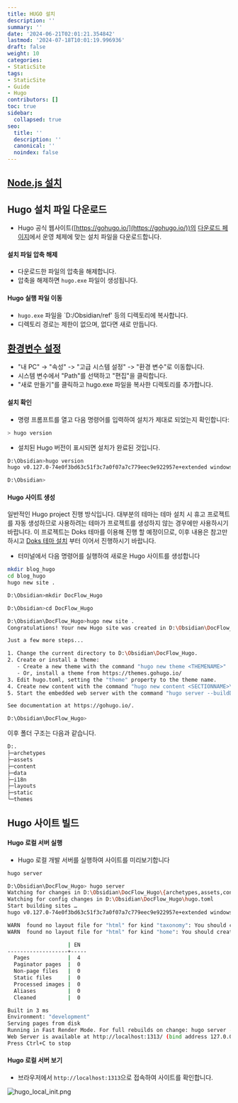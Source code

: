 ```yaml
---
title: HUGO 설치
description: ''
summary: ''
date: '2024-06-21T02:01:21.354842'
lastmod: '2024-07-18T10:01:19.996936'
draft: false
weight: 10
categories:
- StaticSite
tags:
- StaticSite
- Guide
- Hugo
contributors: []
toc: true
sidebar:
  collapsed: true
seo:
  title: ''
  description: ''
  canonical: ''
  noindex: false
---
```


## [Node.js 설치](Node.js%20설치.md)

## Hugo 설치 파일 다운로드

- Hugo 공식 웹사이트([https://gohugo.io/](https://gohugo.io/))의 [다운로드 페이지](https://github.com/gohugoio/hugo/releases)에서 운영 체제에 맞는 설치 파일을 다운로드합니다.
#### 설치 파일 압축 해제    
- 다운로드한 파일의 압축을 해제합니다.
- 압축을 해제하면 `hugo.exe` 파일이 생성됩니다.
#### Hugo 실행 파일 이동    
- `hugo.exe` 파일을 `D:/Obsidian/ref' 등의 디렉토리에 복사합니다.
- 디렉토리 경로는 제한이 없으며, 없다면 새로 만듭니다.
## [환경변수 설정](StaticSite/Guide/Common/환경변수%20설정)
- "내 PC" -> "속성" -> "고급 시스템 설정" -> "환경 변수"로 이동합니다.
- 시스템 변수에서 "Path"를 선택하고 "편집"을 클릭합니다.
- "새로 만들기"를 클릭하고 hugo.exe 파일을 복사한 디렉토리를 추가합니다.
#### 설치 확인
- 명령 프롬프트를 열고 다음 명령어를 입력하여 설치가 제대로 되었는지 확인합니다:

```sh
> hugo version
```

- 설치된 Hugo 버전이 표시되면 설치가 완료된 것입니다.

```sh
D:\Obsidian>hugo version
hugo v0.127.0-74e0f3bd63c51f3c7a0f07a7c779eec9e922957e+extended windows/amd64 BuildDate=2024-06-05T10:27:59Z VendorInfo=gohugoio

D:\Obsidian>
```

#### Hugo 사이트 생성

일반적인 Hugo project 진행 방식입니다.
대부분의 테마는 테마 설치 시 휴고 프로젝트를 자동 생성하므로 사용하려는 테마가 프로젝트를 생성하지 않는 경우에만 사용하시기 바랍니다.
이 프로젝트는 Doks 테마를 이용해 진행 할 예정이므로, 이후 내용은 참고만 하시고 [Doks  테마 설치](StaticSite/Guide/Hugo/테마%20설치) 부터 이어서 진행하시기 바랍니다.

- 터미널에서 다음 명령어를 실행하여 새로운 Hugo 사이트를 생성합니다

```sh
mkdir blog_hugo
cd blog_hugo
hugo new site .
```

```sh
D:\Obsidian>mkdir DocFlow_Hugo

D:\Obsidian>cd DocFlow_Hugo

D:\Obsidian\DocFlow_Hugo>hugo new site .
Congratulations! Your new Hugo site was created in D:\Obsidian\DocFlow_Hugo.

Just a few more steps...

1. Change the current directory to D:\Obsidian\DocFlow_Hugo.
2. Create or install a theme:
   - Create a new theme with the command "hugo new theme <THEMENAME>"
   - Or, install a theme from https://themes.gohugo.io/
3. Edit hugo.toml, setting the "theme" property to the theme name.
4. Create new content with the command "hugo new content <SECTIONNAME>\<FILENAME>.<FORMAT>".
5. Start the embedded web server with the command "hugo server --buildDrafts".

See documentation at https://gohugo.io/.

D:\Obsidian\DocFlow_Hugo>
```

이후 폴더 구조는 다음과 같습니다.

```sh
D:.
├─archetypes
├─assets
├─content
├─data
├─i18n
├─layouts
├─static
└─themes
```

## Hugo 사이트 빌드

#### Hugo 로컬 서버 실행    
- Hugo 로컬 개발 서버를 실행하여 사이트를 미리보기합니다 

```sh
hugo server
```

```sh
D:\Obsidian\DocFlow_Hugo> hugo server
Watching for changes in D:\Obsidian\DocFlow_Hugo\{archetypes,assets,content,data,i18n,layouts,static}
Watching for config changes in D:\Obsidian\DocFlow_Hugo\hugo.toml
Start building sites …
hugo v0.127.0-74e0f3bd63c51f3c7a0f07a7c779eec9e922957e+extended windows/amd64 BuildDate=2024-06-05T10:27:59Z VendorInfo=gohugoio

WARN  found no layout file for "html" for kind "taxonomy": You should create a template file which matches Hugo Layouts Lookup Rules for this combination.
WARN  found no layout file for "html" for kind "home": You should create a template file which matches Hugo Layouts Lookup Rules for this combination.

                   | EN
-------------------+-----
  Pages            |  4
  Paginator pages  |  0
  Non-page files   |  0
  Static files     |  0
  Processed images |  0
  Aliases          |  0
  Cleaned          |  0

Built in 3 ms
Environment: "development"
Serving pages from disk
Running in Fast Render Mode. For full rebuilds on change: hugo server --disableFastRender
Web Server is available at http://localhost:1313/ (bind address 127.0.0.1)
Press Ctrl+C to stop
```

#### Hugo 로컬 서버 보기

- 브라우저에서 `http://localhost:1313`으로 접속하여 사이트를 확인합니다.

![hugo_local_init.png](/Resources/hugo_local_init.png)